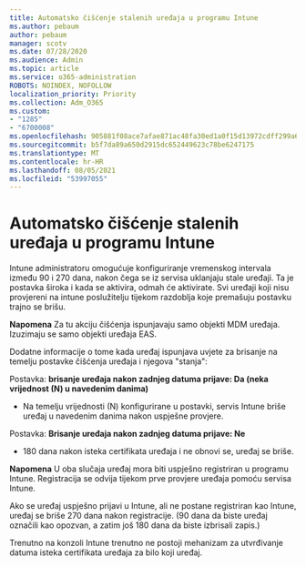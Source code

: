 ```yaml
---
title: Automatsko čišćenje stalenih uređaja u programu Intune
ms.author: pebaum
author: pebaum
manager: scotv
ms.date: 07/28/2020
ms.audience: Admin
ms.topic: article
ms.service: o365-administration
ROBOTS: NOINDEX, NOFOLLOW
localization_priority: Priority
ms.collection: Adm_O365
ms.custom:
- "1285"
- "6700008"
ms.openlocfilehash: 905881f08ace7afae871ac48fa30ed1a0f15d13972cdff299a6694ca2eafc9cc
ms.sourcegitcommit: b5f7da89a650d2915dc652449623c78be6247175
ms.translationtype: MT
ms.contentlocale: hr-HR
ms.lasthandoff: 08/05/2021
ms.locfileid: "53997055"
---
```

# <a name="automatic-cleanup-of-stale-devices-in-intune"></a>Automatsko čišćenje stalenih uređaja u programu Intune

Intune administratoru omogućuje konfiguriranje vremenskog intervala između 90 i 270 dana, nakon čega se iz servisa uklanjaju stale uređaji. Ta je postavka široka i kada se aktivira, odmah će aktivirate. Svi uređaji koji nisu provjereni na intune poslužitelju tijekom razdoblja koje premašuju postavku trajno se brišu.

**Napomena** Za tu akciju čišćenja ispunjavaju samo objekti MDM uređaja. Izuzimaju se samo objekti uređaja EAS.

Dodatne informacije o tome kada uređaj ispunjava uvjete za brisanje na temelju postavke čišćenja uređaja i njegova "stanja":

Postavka: **brisanje uređaja nakon zadnjeg datuma prijave: Da (neka vrijednost (N) u navedenim danima)**

- Na temelju vrijednosti (N) konfigurirane u postavki, servis Intune briše uređaj u navedenim danima nakon uspješne provjere.

Postavka:  **Brisanje uređaja nakon zadnjeg datuma prijave: Ne**

- 180 dana nakon isteka certifikata uređaja i ne obnovi se, uređaj se briše.

**Napomena** U oba slučaja uređaj mora biti uspješno registriran u programu Intune. Registracija se odvija tijekom prve provjere uređaja pomoću servisa Intune.

Ako se uređaj uspješno prijavi u Intune, ali ne postane registriran kao Intune, uređaj se briše 270 dana nakon registracije. (90 dana da biste uređaj označili kao opozvan, a zatim još 180 dana da biste izbrisali zapis.)

Trenutno na konzoli Intune trenutno ne postoji mehanizam za utvrđivanje datuma isteka certifikata uređaja za bilo koji uređaj.